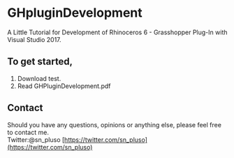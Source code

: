 # GHpluginDevelopment
A Little Tutorial for Development of Rhinoceros 6 - Grasshopper Plug-In with Visual Studio 2017.

## To get started,
1. Download test.  
2. Read GHPluginDevelopment.pdf

## Contact
Should you have any questions, opinions or anything else, please feel free to contact me.   
Twitter:@sn_pluso 
[https://twitter.com/sn_pluso](https://twitter.com/sn_pluso)
